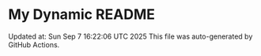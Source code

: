 # My Dynamic README
Updated at: Sun Sep  7 16:22:06 UTC 2025
This file was auto-generated by GitHub Actions.
